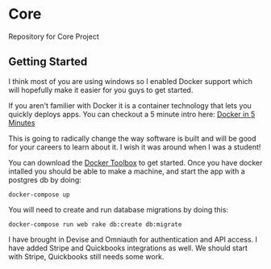 # Core
Repository for Core Project


## Getting Started

I think most of you are using windows so I enabled Docker support which will hopefully make it easier for you guys to get started.

If you aren't familier with Docker it is a container technology that lets you quickly deploys apps. You can checkout a 5 minute intro here: [Docker in 5 Minutes](https://www.youtube.com/watch?v=Av2Umb6nELU)

This is going to radically change the way software is built and will be good for your careers to learn about it. I wish it was around when I was a student!

You can download the [Docker Toolbox](https://www.docker.com/products/docker-toolbox) to get started.
Once you have docker intalled you should be able to make a machine, and start the app with a postgres db by doing:

    docker-compose up

You will need to create and run database migrations by doing this:

    docker-compose run web rake db:create db:migrate

I have brought in Devise and Omniauth for authentication and API access. I have added Stripe and Quickbooks integrations as well.
We should start with Stripe, Quickbooks still needs some work.

